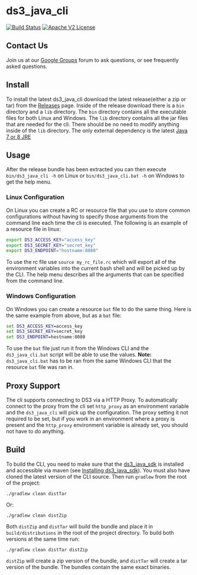 ds3_java_cli
============

[![Build
Status](https://travis-ci.org/SpectraLogic/ds3_java_cli.svg?branch=master)](https://travis-ci.org/SpectraLogic/ds3_java_cli) [![Apache V2 License](http://img.shields.io/badge/license-Apache%20V2-blue.svg)](https://github.com/SpectraLogic/ds3_java_cli/blob/master/LICENSE.md)

## Contact Us

Join us at our [Google Groups](https://groups.google.com/d/forum/spectralogicds3-sdks) forum to ask questions, or see frequently asked questions.

## Install

To install the latest ds3_java_cli download the latest release(either a zip or tar) from the [Releases](../../releases) page.  Inside of the release download there is a `bin` directory and a `lib` directory.  The `bin` directory contains all the executable files for both Linux and Windows.  The `lib` directory contains all the jar files that are needed for the cli.  There should be no need to modify anything inside of the `lib` directory.  The only external dependency is the latest [Java 7 or 8 JRE](http://www.oracle.com/technetwork/java/javase/downloads/index.html)

## Usage

After the release bundle has been extracted you can then execute `bin/ds3_java_cli -h` on Linux or `bin/ds3_java_cli.bat -h` on Windows to get the help menu.

### Linux Configuration

On Linux you can create a RC or resource file that you use to store common configurations without having to specify those arguments from the command line each time the cli is executed.  The following is an example of a resource file in linux:

```bash
export DS3_ACCESS_KEY="access_key"
export DS3_SECRET_KEY="secret_key"
export DS3_ENDPOINT="hostname:8080"

```

To use the rc file use `source my_rc_file.rc` which will export all of the environment variables into the current bash shell and will be picked up by the CLI.  The help menu describes all the arguments that can be specified from the command line.

### Windows Configuration

On Windows you can create a resource `bat` file to do the same thing.  Here is the same example from above, but as a `bat` file:

```bat
set DS3_ACCESS_KEY=access_key
set DS3_SECRET_KEY=secret_key
set DS3_ENDPOINT=hostname:8080
```

To use the `bat` file just run it from the Windows CLI and the `ds3_java_cli.bat` script will be able to use the values. **Note:** `ds3_java_cli.bat` has to be ran from the same Windows CLI that the resource `bat` file was ran in.

## Proxy Support

The cli supports connecting to DS3 via a HTTP Proxy.  To automatically connect to the proxy from the cli set `http_proxy` as an environment variable and the `ds3_java_cli` will pick up the configuration.  The proxy setting it not required to be set, but if you work in an environment where a proxy is present and the `http_proxy` environment variable is already set, you should not have to do anything.

## Build

To build the CLI, you need to make sure that the [ds3_java_sdk](https://github.com/SpectraLogic/ds3_java_sdk) is installed and accessible via maven (see [Installing ds3_java_sdk](https://github.com/SpectraLogic/ds3_java_sdk#install)).  You must also have cloned the latest version of the CLI source.  Then run `gradlew` from the root of the project:

    ./gradlew clean distTar
    
Or:

    ./gradlew clean distZip
    
Both `distZip` and `distTar` will build the bundle and place it in `build/distributions` in the root of the project directory.  To build both versions at the same time run:

    ./gradlew clean distTar distZip

`distZip` will create a zip version of the bundle, and `distTar` will create a tar version of the bundle.  The bundles contain the same exact binaries.
